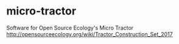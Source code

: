 # micro-tractor
Software for Open Source Ecology's Micro Tractor http://opensourceecology.org/wiki/Tractor_Construction_Set_2017
